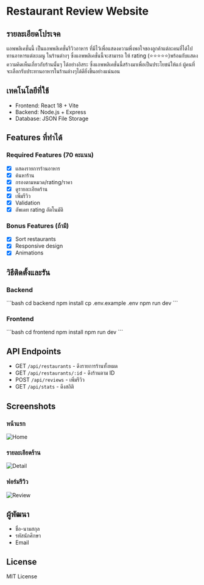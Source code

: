 # Restaurant Review Website

## รายละเอียดโปรเจค

แอพพลิเคชั่นนี้ เป็นแอพพลิเคชั่นรีวิวอาหาร ที่มีไว้เพื่อแสดงความพึ่งพอใจของลูกค้าแต่ละคนที่ได้ไปทานอาหารแต่ละเมนู ในร้านต่างๆ ซึ่งแอพพลิเคชั่นนี้จะสามารถ ให้ rating (⭐⭐⭐⭐⭐)พร้อมกับแสดงความคิดเห็นเกี่ยวกับร้านนั้นๆ ได้อย่างอิสระ ซึ่งแอพพลิเคชั่นนี้สร้างมาเพื่อเป็นประโยชน์ให้แก่
ผู้คนที่จะเลือกรับประทานอาหารในร้านต่างๆได้ดียิ่งขึ้นอย่างแน่นอน

## เทคโนโลยีที่ใช้
- Frontend: React 18 + Vite
- Backend: Node.js + Express
- Database: JSON File Storage

## Features ที่ทำได้
### Required Features (70 คะแนน)
- [x] แสดงรายการร้านอาหาร
- [x] ค้นหาร้าน
- [x] กรองตามหมวด/rating/ราคา
- [x] ดูรายละเอียดร้าน
- [x] เพิ่มรีวิว
- [x] Validation
- [x] อัพเดท rating อัตโนมัติ

### Bonus Features (ถ้ามี)
- [x] Sort restaurants
- [x] Responsive design
- [x] Animations

## วิธีติดตั้งและรัน

### Backend
\`\`\`bash
cd backend
npm install
cp .env.example .env
npm run dev
\`\`\`

### Frontend
\`\`\`bash
cd frontend
npm install
npm run dev
\`\`\`

## API Endpoints
- GET `/api/restaurants` - ดึงรายการร้านทั้งหมด
- GET `/api/restaurants/:id` - ดึงร้านตาม ID
- POST `/api/reviews` - เพิ่มรีวิว
- GET `/api/stats` - ดึงสถิติ

## Screenshots
### หน้าแรก
![Home](screenshots/home.png)

### รายละเอียดร้าน
![Detail](screenshots/detail.png)

### ฟอร์มรีวิว
![Review](screenshots/review-form.png)

## ผู้พัฒนา
- ชื่อ-นามสกุล
- รหัสนักศึกษา
- Email

## License
MIT License